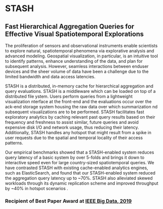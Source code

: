 # STASH

## Fast Hierarchical Aggregation Queries for Effective Visual Spatiotemporal Explorations
The proliferation of sensors and observational instruments enable scientists to explore natural, spatiotemporal phenomena via explorative analysis and advanced modeling. Geospatial visualization, in particular, is an intuitive tool to identify patterns, enhance understanding of the data, and plan for subsequent analysis. However, seamless interactions between enduser devices and the sheer volume of data have been a challenge due to the limited bandwidth and data access latencies.

STASH is a distributed, in-memory cache for hierarchical aggregation and query evaluations. STASH is a middleware which can be loaded on top of a distributed file ystem. Users perform queries from a lightweight visualization nterface at the front-end and the evaluations occur over the ack-end storage system housing the raw data over which summarization nd subsequent visualizations are to be performed. STASH facilitates fast exploratory analytics by caching relevant past query results based on their frequency and freshness to assist similar, future queries and avoid expensive disk I/O and network usage, thus reducing their latency. Additionally, STASH handles any hotspot that might result from a spike in user requests due to the spatial and temporal locality of their access patterns.

Our empirical benchmarks showed that a STASH-enabled system reduces query latency of a basic system by over 5-folds and brings it down to interactive speed even for large country-sized spatiotemporal queries. We have contrasted STASH with existing cache-enabled analytics engines, such as ElasticSearch, and found that our STASH-enabled system reduced the aggregation query latency up to ~70%. STASH also alleviated skewed workloads through its dynamic replication scheme and improved throughput by ~40% in hotspot scenarios
.
### Recipient of Best Paper Award at [IEEE Big Data, 2019](https://ieeexplore.ieee.org/abstract/document/8891029)
